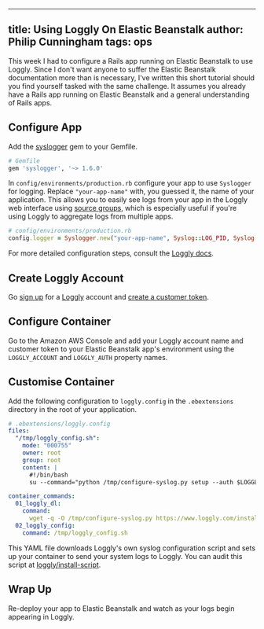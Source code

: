  ---
title: Using Loggly On Elastic Beanstalk
author: Philip Cunningham
tags: ops
---

This week I had to configure a Rails app running on Elastic Beanstalk
to use Loggly. Since I don't want anyone to suffer the Elastic
Beanstalk documentation more than is necessary, I've written this
short tutorial should you find yourself tasked with the same
challenge. It assumes you already have a Rails app running on Elastic
Beanstalk and a general understanding of Rails apps.

## Configure App

Add the [syslogger](https://github.com/crohr/syslogger) gem to your Gemfile.

``` ruby
# Gemfile
gem 'syslogger', '~> 1.6.0'
```

In `config/environments/production.rb` configure your app to use
`Syslogger` for logging. Replace `"your-app-name"` with, you guessed
it, the name of your application. This allows you to easily see logs
from your app in the Loggly web interface using
[source groups](https://www.loggly.com/docs/source-groups/), which is
especially useful if you're using Loggly to aggregate logs from
multiple apps.

``` ruby
# config/environments/production.rb
config.logger = Syslogger.new("your-app-name", Syslog::LOG_PID, Syslog::LOG_LOCAL7)
```

For more detailed configuration steps, consult the
[Loggly docs](https://www.loggly.com/docs/rails-logs/).

## Create Loggly Account

Go [sign up](https://www.loggly.com/signup/) for a
[Loggly](https://www.loggly.com/) account and
[create a customer token](https://www.loggly.com/docs/customer-token-authentication-token/).

## Configure Container

Go to the Amazon AWS Console and add your Loggly account name and
customer token to your Elastic Beanstalk app's environment using the
`LOGGLY_ACCOUNT` and `LOGGLY_AUTH` property names.

## Customise Container

Add the following configuration to `loggly.config` in the `.ebextensions`
directory in the root of your application.

``` yaml
# .ebextensions/loggly.config
files:
  "/tmp/loggly_config.sh":
    mode: "000755"
    owner: root
    group: root
    content: |
      #!/bin/bash
      su --command="python /tmp/configure-syslog.py setup --auth $LOGGLY_AUTH --account $LOGGLY_ACCOUNT --yes"

container_commands:
  01_loggly_dl:
    command:
      wget -q -O /tmp/configure-syslog.py https://www.loggly.com/install/configure-syslog.py
  02_loggly_config:
    command: /tmp/loggly_config.sh
```

This YAML file downloads Loggly's own syslog configuration script and
sets up your container to send your system logs to Loggly. You can
audit this script at
[loggly/install-script](https://github.com/loggly/install-script/blob/master/configure-syslog.py).

## Wrap Up

Re-deploy your app to Elastic Beanstalk and watch as your logs begin
appearing in Loggly.
